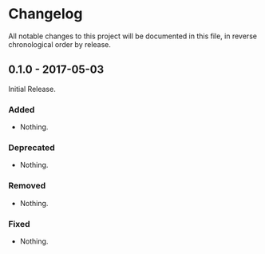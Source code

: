 # Changelog

All notable changes to this project will be documented in this file, in reverse chronological order by release.

## 0.1.0 - 2017-05-03

Initial Release.

### Added

- Nothing.

### Deprecated

- Nothing.

### Removed

- Nothing.

### Fixed

- Nothing.
